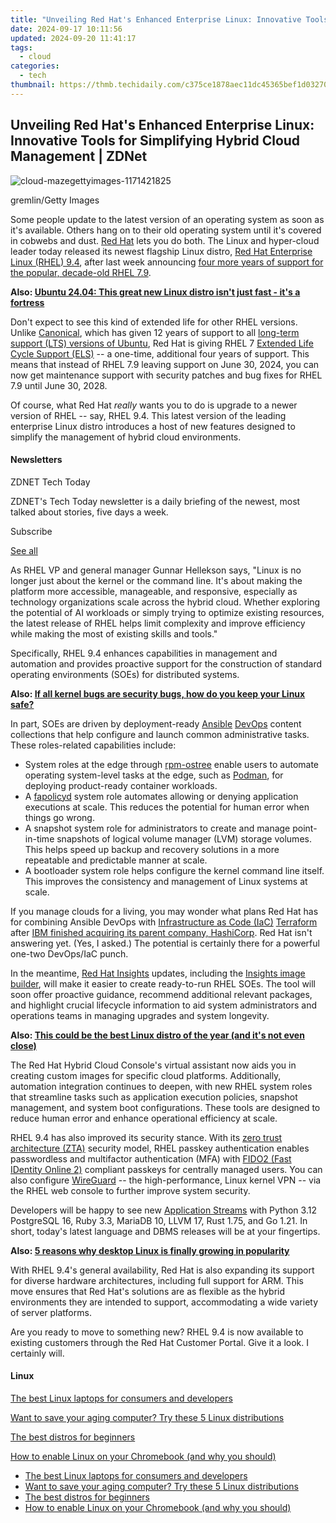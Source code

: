 ```yaml
---
title: "Unveiling Red Hat's Enhanced Enterprise Linux: Innovative Tools for Simplifying Hybrid Cloud Management | ZDNet"
date: 2024-09-17 10:11:56
updated: 2024-09-20 11:41:17
tags:
  - cloud
categories:
  - tech
thumbnail: https://thmb.techidaily.com/c375ce1878aec11dc45365bef1d03270965b9669f431a9e083c40be8add6302b.jpg
---
```


## Unveiling Red Hat's Enhanced Enterprise Linux: Innovative Tools for Simplifying Hybrid Cloud Management | ZDNet

![cloud-mazegettyimages-1171421825](https://www.zdnet.com/a/img/resize/cb36fb09c4e7e534856866a1a557e6c69faadb84/2024/05/01/6776e7a2-4c2b-4500-9420-1f76751ce165/cloud-mazegettyimages-1171421825.jpg?auto=webp&width=1280)

gremlin/Getty Images

Some people update to the latest version of an operating system as soon as it's available. Others hang on to their old operating system until it's covered in cobwebs and dust. [Red Hat](https://www.redhat.com/en) lets you do both. The Linux and hyper-cloud leader today released its newest flagship Linux distro, [Red Hat Enterprise Linux (RHEL) 9.4](https://developers.redhat.com/articles/2024/05/01/whats-new-red-hat-enterprise-linux-94), after last week announcing [four more years of support for the popular, decade-old RHEL 7.9](https://www.redhat.com/en/blog/announcing-4-years-extended-life-cycle-support-els-red-hat-enterprise-linux-7).

**Also: [Ubuntu 24.04: This great new Linux distro isn't just fast - it's a fortress](https://www.zdnet.com/article/ubuntu-24-04-this-great-new-linux-distro-isnt-just-fast-its-a-fortress/)**

Don't expect to see this kind of extended life for other RHEL versions. Unlike [Canonical](https://canonical.com/), which has given 12 years of support to all [long-term support (LTS) versions of Ubuntu](https://opensourcewatch.beehiiv.com/p/canonical-unveils-12-years-support-ubuntu-lts), Red Hat is giving RHEL 7 [Extended Life Cycle Support (ELS)](https://www.redhat.com/en/resources/els-datasheet) \-- a one-time, additional four years of support. This means that instead of RHEL 7.9 leaving support on June 30, 2024, you can now get maintenance support with security patches and bug fixes for RHEL 7.9 until June 30, 2028.

Of course, what Red Hat _really_ wants you to do is upgrade to a newer version of RHEL -- say, RHEL 9.4\. This latest version of the leading enterprise Linux distro introduces a host of new features designed to simplify the management of hybrid cloud environments.

#### Newsletters

ZDNET Tech Today

ZDNET's Tech Today newsletter is a daily briefing of the newest, most talked about stories, five days a week.

 Subscribe

[See all](https://www.zdnet.com/newsletters/)

As RHEL VP and general manager Gunnar Hellekson says, "Linux is no longer just about the kernel or the command line. It's about making the platform more accessible, manageable, and responsive, especially as technology organizations scale across the hybrid cloud. Whether exploring the potential of AI workloads or simply trying to optimize existing resources, the latest release of RHEL helps limit complexity and improve efficiency while making the most of existing skills and tools."

Specifically, RHEL 9.4 enhances capabilities in management and automation and provides proactive support for the construction of standard operating environments (SOEs) for distributed systems.

**Also: [If all kernel bugs are security bugs, how do you keep your Linux safe?](https://www.zdnet.com/article/if-all-kernel-bugs-are-security-bugs-how-do-you-keep-your-linux-safe/)**

In part, SOEs are driven by deployment-ready [Ansible](https://www.ansible.com/) [DevOps](https://www.zdnet.com/article/what-is-devops-an-executive-guide-to-agile-development-and-it-operations/) content collections that help configure and launch common administrative tasks. These roles-related capabilities include:

* System roles at the edge through [rpm-ostree](https://docs.fedoraproject.org/en-US/fedora/latest/system-administrators-guide/package-management/rpm-ostree/) enable users to automate operating system-level tasks at the edge, such as [Podman](https://podman.io/), for deploying product-ready container workloads.
* A [fapolicyd](https://access.redhat.com/documentation/en-us/red%5Fhat%5Fenterprise%5Flinux/8/html/security%5Fhardening/assembly%5Fblocking-and-allowing-applications-using-fapolicyd%5Fsecurity-hardening) system role automates allowing or denying application executions at scale. This reduces the potential for human error when things go wrong.
* A snapshot system role for administrators to create and manage point-in-time snapshots of logical volume manager (LVM) storage volumes. This helps speed up backup and recovery solutions in a more repeatable and predictable manner at scale.
* A bootloader system role helps configure the kernel command line itself. This improves the consistency and management of Linux systems at scale.

If you manage clouds for a living, you may wonder what plans Red Hat has for combining Ansible DevOps with [Infrastructure as Code (IaC)](https://thenewstack.io/infrastructure-as-code-the-ultimate-guide/) [Terraform](https://www.terraform.io/) after [IBM finished acquiring its parent company, HashiCorp](https://devops.com/ibm-confirms-its-buying-hashicorp/). Red Hat isn't answering yet. (Yes, I asked.) The potential is certainly there for a powerful one-two DevOps/IaC punch.

In the meantime, [Red Hat Insights](https://www.redhat.com/en/technologies/management/insights) updates, including the [Insights image builder](https://access.redhat.com/documentation/en-us/red%5Fhat%5Fenterprise%5Flinux/8/html-single/creating%5Fcustomized%5Fimages%5Fby%5Fusing%5Finsights%5Fimage%5Fbuilder/index), will make it easier to create ready-to-run RHEL SOEs. The tool will soon offer proactive guidance, recommend additional relevant packages, and highlight crucial lifecycle information to aid system administrators and operations teams in managing upgrades and system longevity.

**Also: [This could be the best Linux distro of the year (and it's not even close)](https://www.zdnet.com/article/this-could-be-the-best-linux-distro-of-the-year-and-its-not-even-close/)**

The Red Hat Hybrid Cloud Console's virtual assistant now aids you in creating custom images for specific cloud platforms. Additionally, automation integration continues to deepen, with new RHEL system roles that streamline tasks such as application execution policies, snapshot management, and system boot configurations. These tools are designed to reduce human error and enhance operational efficiency at scale.

RHEL 9.4 has also improved its security stance. With its [zero trust architecture (ZTA)](https://www.redhat.com/en/topics/security/what-is-zero-trust) security model, RHEL passkey authentication enables passwordless and multifactor authentication (MFA) with [FIDO2 (Fast IDentity Online 2)](https://fidoalliance.org/fido2/) compliant passkeys for centrally managed users. You can also configure [WireGuard](https://access.redhat.com/documentation/en-us/red%5Fhat%5Fenterprise%5Flinux/9/html/configuring%5Fand%5Fmanaging%5Fnetworking/assembly%5Fsetting-up-a-wireguard-vpn%5Fconfiguring-and-managing-networking) \-- the high-performance, Linux kernel VPN -- via the RHEL web console to further improve system security.

Developers will be happy to see new [Application Streams](https://www.redhat.com/en/blog/introduction-appstreams-and-modules-red-hat-enterprise-linux) with Python 3.12 PostgreSQL 16, Ruby 3.3, MariaDB 10, LLVM 17, Rust 1.75, and Go 1.21\. In short, today's latest language and DBMS releases will be at your fingertips. 

**Also: [5 reasons why desktop Linux is finally growing in popularity](https://www.zdnet.com/article/5-reasons-why-desktop-linux-is-finally-growing-in-popularity/)**

With RHEL 9.4's general availability, Red Hat is also expanding its support for diverse hardware architectures, including full support for ARM. This move ensures that Red Hat's solutions are as flexible as the hybrid environments they are intended to support, accommodating a wide variety of server platforms.

Are you ready to move to something new? RHEL 9.4 is now available to existing customers through the Red Hat Customer Portal. Give it a look. I certainly will.

#### Linux

[The best Linux laptops for consumers and developers](https://www.zdnet.com/article/best-linux-laptop/ "The best Linux laptops for consumers and developers")

[Want to save your aging computer? Try these 5 Linux distributions](https://www.zdnet.com/article/want-to-save-your-old-computer-try-these-5-linux-distributions/ "Want to save your aging computer? Try these 5 Linux distributions")

[The best distros for beginners](https://www.zdnet.com/article/best-linux-desktops-for-beginners/ "The best distros for beginners")

[How to enable Linux on your Chromebook (and why you should)](https://www.zdnet.com/article/how-to-enable-linux-on-your-chromebook-and-why-you-should/ "How to enable Linux on your Chromebook (and why you should)")

* [The best Linux laptops for consumers and developers](https://www.zdnet.com/article/best-linux-laptop/ "The best Linux laptops for consumers and developers")
* [Want to save your aging computer? Try these 5 Linux distributions](https://www.zdnet.com/article/want-to-save-your-old-computer-try-these-5-linux-distributions/ "Want to save your aging computer? Try these 5 Linux distributions")
* [The best distros for beginners](https://www.zdnet.com/article/best-linux-desktops-for-beginners/ "The best distros for beginners")
* [How to enable Linux on your Chromebook (and why you should)](https://www.zdnet.com/article/how-to-enable-linux-on-your-chromebook-and-why-you-should/ "How to enable Linux on your Chromebook (and why you should)")

<ins class="adsbygoogle"
     style="display:block"
     data-ad-format="autorelaxed"
     data-ad-client="ca-pub-7571918770474297"
     data-ad-slot="1223367746"></ins>



<ins class="adsbygoogle"
     style="display:block"
     data-ad-client="ca-pub-7571918770474297"
     data-ad-slot="8358498916"
     data-ad-format="auto"
     data-full-width-responsive="true"></ins>
